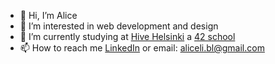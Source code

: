- 👋 Hi, I’m Alice
- 👀 I’m interested in web development and design
- 🌱 I’m currently studying at [Hive Helsinki](https://www.hive.fi/en/) a [42 school](https://42.fr/en/homepage/)
- 📫 How to reach me [LinkedIn](www.linkedin.com/in/alicelimaunumaki) or email: aliceli.bl@gmail.com

<!---
allihive/allihive is a ✨ special ✨ repository because its `README.md` (this file) appears on your GitHub profile.
You can click the Preview link to take a look at your changes.
--->
